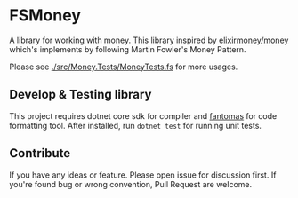 # FSMoney

A library for working with money. This library inspired by [elixirmoney/money](https://github.com/elixirmoney/money) 
which's implements by following Martin Fowler's Money Pattern.

Please see [./src/Money.Tests/MoneyTests.fs](./src/Money.Tests/MoneyTests.fs) for more usages.

## Develop & Testing library

This project requires dotnet core sdk for compiler and [fantomas](https://github.com/fsprojects/fantomas) for code 
formatting tool. After installed, run  `dotnet test` for running unit tests.

## Contribute

If you have any ideas or feature. Please open issue for discussion first. If you're found bug or wrong convention, Pull
Request are welcome.